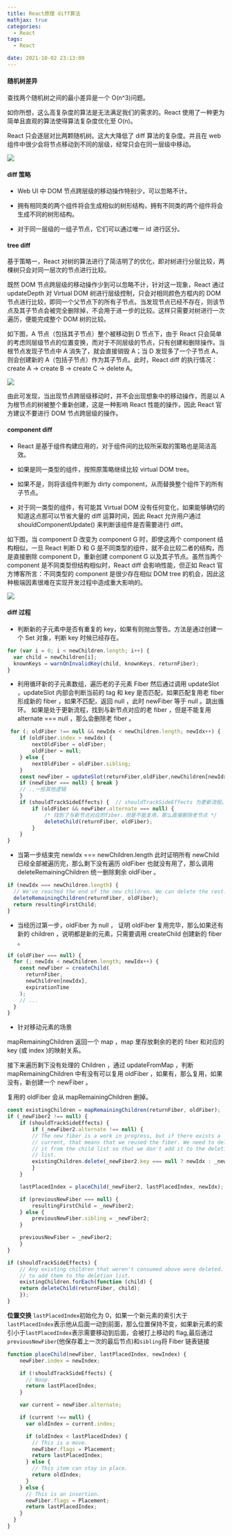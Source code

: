 ```yaml
---
title: React原理 diff算法
mathjax: true
categories:
  - React
tags:
  - React

date: 2021-10-02 23:13:09
---
```


#### 随机树差异

查找两个随机树之间的最小差异是一个 O(n^3)问题。

如你所想，这么高复杂度的算法是无法满足我们的需求的。React 使用了一种更为简单且直观的算法使得算法复杂度优化至 O(n)。

React 只会逐层对比两颗随机树。这大大降低了 diff 算法的复杂度。并且在 web 组件中很少会将节点移动到不同的层级，经常只会在同一层级中移动。

![](0001.png)

#### diff 策略

- Web UI 中 DOM 节点跨层级的移动操作特别少，可以忽略不计。

- 拥有相同类的两个组件将会生成相似的树形结构，拥有不同类的两个组件将会生成不同的树形结构。

- 对于同一层级的一组子节点，它们可以通过唯一 id 进行区分。

#### tree diff

基于策略一，React 对树的算法进行了简洁明了的优化，即对树进行分层比较，两棵树只会对同一层次的节点进行比较。

既然 DOM 节点跨层级的移动操作少到可以忽略不计，针对这一现象，React 通过 updateDepth 对 Virtual DOM 树进行层级控制，只会对相同颜色方框内的 DOM 节点进行比较，即同一个父节点下的所有子节点。当发现节点已经不存在，则该节点及其子节点会被完全删除掉，不会用于进一步的比较。这样只需要对树进行一次遍历，便能完成整个 DOM 树的比较。

如下图，A 节点（包括其子节点）整个被移动到 D 节点下，由于 React 只会简单的考虑同层级节点的位置变换，而对于不同层级的节点，只有创建和删除操作。当根节点发现子节点中 A 消失了，就会直接销毁 A；当 D 发现多了一个子节点 A，则会创建新的 A（包括子节点）作为其子节点。此时，React diff 的执行情况：create A -> create B -> create C -> delete A。

![](0002.png)

由此可发现，当出现节点跨层级移动时，并不会出现想象中的移动操作，而是以 A 为根节点的树被整个重新创建，这是一种影响 React 性能的操作，因此 React 官方建议不要进行 DOM 节点跨层级的操作。

#### component diff

- React 是基于组件构建应用的，对于组件间的比较所采取的策略也是简洁高效。

- 如果是同一类型的组件，按照原策略继续比较 virtual DOM tree。

- 如果不是，则将该组件判断为 dirty component，从而替换整个组件下的所有子节点。

- 对于同一类型的组件，有可能其 Virtual DOM 没有任何变化，如果能够确切的知道这点那可以节省大量的 diff 运算时间，因此 React 允许用户通过 shouldComponentUpdate() 来判断该组件是否需要进行 diff。

如下图，当 component D 改变为 component G 时，即使这两个 component 结构相似，一旦 React 判断 D 和 G 是不同类型的组件，就不会比较二者的结构，而是直接删除 component D，重新创建 component G 以及其子节点。虽然当两个 component 是不同类型但结构相似时，React diff 会影响性能，但正如 React 官方博客所言：不同类型的 component 是很少存在相似 DOM tree 的机会，因此这种极端因素很难在实现开发过程中造成重大影响的。

![](0003.png)

#### diff 过程

- 判断新的子元素中是否有重复的 key，如果有则抛出警告。方法是通过创建一个 Set 对象，判断 key 时候已经存在。

```javascript
for (var i = 0; i < newChildren.length; i++) {
  var child = newChildren[i];
  knownKeys = warnOnInvalidKey(child, knownKeys, returnFiber);
}
```

- 利用循环新的子元素数组，遍历老的子元素 Fiber
  然后通过调用 updateSlot ，updateSlot 内部会判断当前的 tag 和 key 是否匹配，如果匹配复用老 fiber 形成新的 fiber ，如果不匹配，返回 null ，此时 newFiber 等于 null 。跳出循环。
  如果是处于更新流程，找到与新节点对应的老 fiber ，但是不能复用 alternate === null ，那么会删除老 fiber 。

```javascript
 for (; oldFiber !== null && newIdx < newChildren.length; newIdx++) {
    if (oldFiber.index > newIdx) {
        nextOldFiber = oldFiber;
        oldFiber = null;
    } else {
        nextOldFiber = oldFiber.sibling;
    }
    const newFiber = updateSlot(returnFiber,oldFiber,newChildren[newIdx],expirationTime,);
    if (newFiber === null) { break }
    // ..一些其他逻辑
    }
    if (shouldTrackSideEffects) {  // shouldTrackSideEffects 为更新流程。
        if (oldFiber && newFiber.alternate === null) {
            /* 找到了与新节点对应的fiber，但是不能复用，那么直接删除老节点 */
            deleteChild(returnFiber, oldFiber);
        }
    }
}
```

- 当第一步结束完 newIdx === newChildren.length 此时证明所有 newChild 已经全部被遍历完，那么剩下没有遍历 oldFiber 也就没有用了，那么调用 deleteRemainingChildren 统一删除剩余 oldFiber 。

```javascript
if (newIdx === newChildren.length) {
  // We've reached the end of the new children. We can delete the rest.
  deleteRemainingChildren(returnFiber, oldFiber);
  return resultingFirstChild;
}
```

- 当经历过第一步，oldFiber 为 null ， 证明 oldFiber 复用完毕，那么如果还有新的 children ，说明都是新的元素，只需要调用 createChild 创建新的 fiber 。

```javascript
if (oldFiber === null) {
  for (; newIdx < newChildren.length; newIdx++) {
    const newFiber = createChild(
      returnFiber,
      newChildren[newIdx],
      expirationTime
    );
    // ...
  }
}
```

- 针对移动元素的场景

mapRemainingChildren 返回一个 map ，map 里存放剩余的老的 fiber 和对应的 key (或 index )的映射关系。

接下来遍历剩下没有处理的 Children ，通过 updateFromMap ，判断 mapRemainingChildren 中有没有可以复用 oldFiber ，如果有，那么复用，如果没有，新创建一个 newFiber 。

复用的 oldFiber 会从 mapRemainingChildren 删掉。

```javascript
const existingChildren = mapRemainingChildren(returnFiber, oldFiber);
if (_newFiber2 !== null) {
    if (shouldTrackSideEffects) {
        if (_newFiber2.alternate !== null) {
        // The new fiber is a work in progress, but if there exists a
        // current, that means that we reused the fiber. We need to delete
        // it from the child list so that we don't add it to the deletion
        // list.
        existingChildren.delete(_newFiber2.key === null ? newIdx : _newFiber2.key);
        }
    }

    lastPlacedIndex = placeChild(_newFiber2, lastPlacedIndex, newIdx);

    if (previousNewFiber === null) {
        resultingFirstChild = _newFiber2;
    } else {
        previousNewFiber.sibling = _newFiber2;
    }

    previousNewFiber = _newFiber2;
    }
}

if (shouldTrackSideEffects) {
    // Any existing children that weren't consumed above were deleted. We need
    // to add them to the deletion list.
    existingChildren.forEach(function (child) {
    return deleteChild(returnFiber, child);
    });
}
```

**位置交换** `lastPlacedIndex`初始化为 0，如果一个新元素的索引大于`lastPlacedIndex`表示他从后面一动到前面，那么位置保持不变，如果新元素的索引小于`lastPlacedIndex`表示需要移动到后面，会被打上移动的 flag,最后通过`previousNewFiber`(他保存着上一次的最后节点)和`sibling`将 Fiber 链表链接

```javascript
function placeChild(newFiber, lastPlacedIndex, newIndex) {
    newFiber.index = newIndex;

    if (!shouldTrackSideEffects) {
      // Noop.
      return lastPlacedIndex;
    }

    var current = newFiber.alternate;

    if (current !== null) {
      var oldIndex = current.index;

      if (oldIndex < lastPlacedIndex) {
        // This is a move.
        newFiber.flags = Placement;
        return lastPlacedIndex;
      } else {
        // This item can stay in place.
        return oldIndex;
      }
    } else {
      // This is an insertion.
      newFiber.flags = Placement;
      return lastPlacedIndex;
    }
  }
}
```
